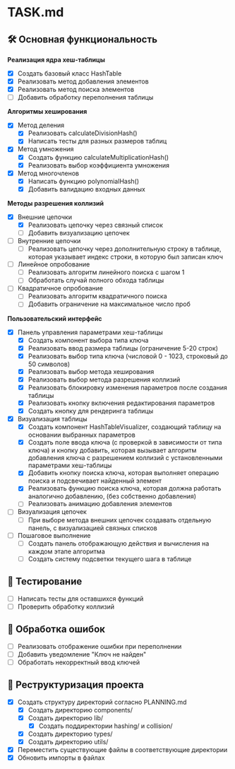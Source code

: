 # TASK.md

## 🛠 Основная функциональность

**Реализация ядра хеш-таблицы**
- [x] Создать базовый класс HashTable
- [x] Реализовать метод добавления элементов
- [x] Реализовать метод поиска элементов
- [ ] Добавить обработку переполнения таблицы

**Алгоритмы хеширования**
- [x] Метод деления
  - [x] Реализовать calculateDivisionHash()
  - [x] Написать тесты для разных размеров таблиц
- [x] Метод умножения
  - [x] Создать функцию calculateMultiplicationHash()
  - [x] Реализовать выбор коэффициента умножения
- [x] Метод многочленов
  - [x] Написать функцию polynomialHash()
  - [x] Добавить валидацию входных данных

**Методы разрешения коллизий**
- [x] Внешние цепочки
  - [x] Реализовать цепочку через связный список
  - [ ] Добавить визуализацию цепочек
- [ ] Внутренние цепочки
  - [ ] Реализовать цепочку через дополнительную строку в таблице, которая указывает индекс строки, в которую был записан ключ
- [ ] Линейное опробование
  - [ ] Реализовать алгоритм линейного поиска с шагом 1
  - [ ] Обработать случай полного обхода таблицы
- [ ] Квадратичное опробование
  - [ ] Реализовать алгоритм квадратичного поиска
  - [ ] Добавить ограничение на максимальное число проб

**Пользовательский интерфейс**
- [x] Панель управления параметрами хеш-таблицы
  - [x] Создать компонент выбора типа ключа
  - [x] Реализовать ввод размера таблицы (ограничение 5-20 строк)
  - [x] Реализовать выбор типа ключа (числовой 0 - 1023, строковый до 50 символов)
  - [x] Реализовать выбор метода хеширования
  - [x] Реализовать выбор метода разрешения коллизий
  - [x] Реализовать блокировку изменения параметров после создания таблицы
  - [x] Реализовать кнопку включения редактирования параметров
  - [x] Создать кнопку для рендеринга таблицы
- [x] Визуализация таблицы
  - [x] Создать компонент HashTableVisualizer, создающий таблицу на основании выбранных параметров
  - [x] Создать поле ввода ключа (с проверкой в зависимости от типа ключа) и кнопку добавить, которая вызывает алгоритм добавления ключа с разрешением коллизий с установленными параметрами хеш-таблицы
  - [x] Добавить кнопку поиска ключа, которая выполняет операцию поиска и подсвечивает найденный элемент
  - [x] Реализовать функцию поиска ключа, которая должна работать аналогично добавлению, (без собственно добавления)
  - [ ] Реализовать анимацию добавления элементов
- [ ] Визуализация цепочек
  - [ ] При выборе метода внешних цепочек создавать отдельную панель, с визуализацией связных списков
- [ ] Пошаговое выполнение
  - [ ] Создать панель отображающую действия и вычисления на каждом этапе алгоритма
  - [ ] Создать систему подсветки текущего шага в таблице

## 🧪 Тестированиe
- [ ] Написать тесты для оставшихся функций
- [ ] Проверить обработку коллизий

## 🐛 Обработка ошибок
- [ ] Реализовать отображение ошибки при переполнении
- [ ] Добавить уведомление "Ключ не найден"
- [ ] Обработать некорректный ввод ключей

## 🔄 Реструктуризация проекта
- [x] Создать структуру директорий согласно PLANNING.md
  - [x] Создать директорию components/
  - [x] Создать директорию lib/
    - [x] Создать поддиректории hashing/ и collision/
  - [x] Создать директорию types/
  - [x] Создать директорию utils/
- [x] Переместить существующие файлы в соответствующие директории
- [x] Обновить импорты в файлах
